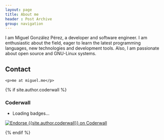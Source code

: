 ```yaml
---
layout: page
title: About me
header : Post Archive
group: navigation
---
```


<div class="span9">
	<p>I am Miguel González Pérez, a developer and software engineer. I am enthusiastic about the field, eager to learn the latest programming languages, new technologies and development tools. Also, I am passionate about open source and GNU-Linux systems.</p>

  <section>
  	<h2>Contact</h2>

  	<p>me at miguel.me</p>
  </section>
</div>
<div class="span3">
  {% if site.author.coderwall %}
  <section>
    <h3>Coderwall</h3>
      <ul id="cw_badges">
        <li class="loading">Loading badges...</li>
      </ul>
    <p><a  href="https://coderwall.com/{{site.author.coderwall}}"><img alt="Endorse {{site.author.coderwall}} on Coderwall" src="https://api.coderwall.com/{{site.author.coderwall}}/endorsecount.png" /></a></p>
  </section>
  {% endif %}
</div>

